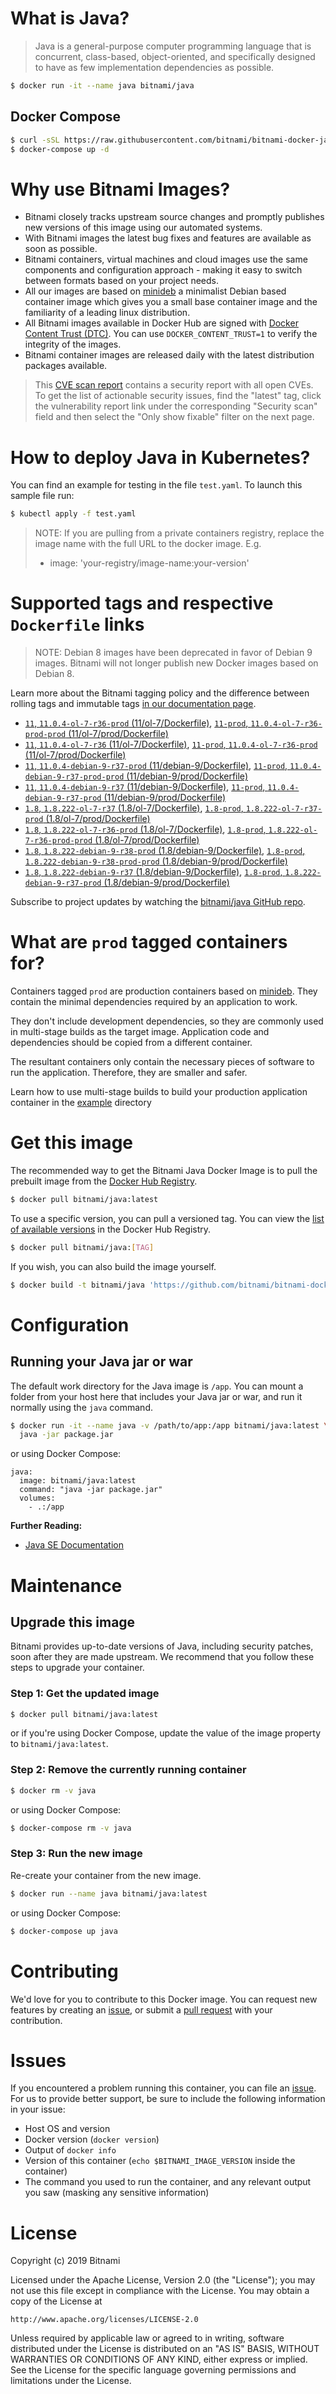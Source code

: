 # What is Java?

> Java is a general-purpose computer programming language that is concurrent, class-based, object-oriented, and specifically designed to have as few implementation dependencies as possible.

```bash
$ docker run -it --name java bitnami/java
```

## Docker Compose

```bash
$ curl -sSL https://raw.githubusercontent.com/bitnami/bitnami-docker-java/master/docker-compose.yml > docker-compose.yml
$ docker-compose up -d
```

# Why use Bitnami Images?

* Bitnami closely tracks upstream source changes and promptly publishes new versions of this image using our automated systems.
* With Bitnami images the latest bug fixes and features are available as soon as possible.
* Bitnami containers, virtual machines and cloud images use the same components and configuration approach - making it easy to switch between formats based on your project needs.
* All our images are based on [minideb](https://github.com/bitnami/minideb) a minimalist Debian based container image which gives you a small base container image and the familiarity of a leading linux distribution.
* All Bitnami images available in Docker Hub are signed with [Docker Content Trust (DTC)](https://docs.docker.com/engine/security/trust/content_trust/). You can use `DOCKER_CONTENT_TRUST=1` to verify the integrity of the images.
* Bitnami container images are released daily with the latest distribution packages available.


> This [CVE scan report](https://quay.io/repository/bitnami/java?tab=tags) contains a security report with all open CVEs. To get the list of actionable security issues, find the "latest" tag, click the vulnerability report link under the corresponding "Security scan" field and then select the "Only show fixable" filter on the next page.

# How to deploy Java in Kubernetes?

You can find an example for testing in the file `test.yaml`. To launch this sample file run:

```bash
$ kubectl apply -f test.yaml
```

> NOTE: If you are pulling from a private containers registry, replace the image name with the full URL to the docker image. E.g.
>
> - image: 'your-registry/image-name:your-version'

# Supported tags and respective `Dockerfile` links

> NOTE: Debian 8 images have been deprecated in favor of Debian 9 images. Bitnami will not longer publish new Docker images based on Debian 8.

Learn more about the Bitnami tagging policy and the difference between rolling tags and immutable tags [in our documentation page](https://docs.bitnami.com/containers/how-to/understand-rolling-tags-containers/).


- [`11`, `11.0.4-ol-7-r36-prod` (11/ol-7/Dockerfile)](https://github.com/bitnami/bitnami-docker-java/blob/11.0.4-ol-7-r36-prod/11/ol-7/Dockerfile), [`11-prod`, `11.0.4-ol-7-r36-prod-prod` (11/ol-7/prod/Dockerfile)](https://github.com/bitnami/bitnami-docker-java/blob/11.0.4-ol-7-r36-prod/11/ol-7/prod/Dockerfile)
- [`11`, `11.0.4-ol-7-r36` (11/ol-7/Dockerfile)](https://github.com/bitnami/bitnami-docker-java/blob/11.0.4-ol-7-r36/11/ol-7/Dockerfile), [`11-prod`, `11.0.4-ol-7-r36-prod` (11/ol-7/prod/Dockerfile)](https://github.com/bitnami/bitnami-docker-java/blob/11.0.4-ol-7-r36/11/ol-7/prod/Dockerfile)
- [`11`, `11.0.4-debian-9-r37-prod` (11/debian-9/Dockerfile)](https://github.com/bitnami/bitnami-docker-java/blob/11.0.4-debian-9-r37-prod/11/debian-9/Dockerfile), [`11-prod`, `11.0.4-debian-9-r37-prod-prod` (11/debian-9/prod/Dockerfile)](https://github.com/bitnami/bitnami-docker-java/blob/11.0.4-debian-9-r37-prod/11/debian-9/prod/Dockerfile)
- [`11`, `11.0.4-debian-9-r37` (11/debian-9/Dockerfile)](https://github.com/bitnami/bitnami-docker-java/blob/11.0.4-debian-9-r37/11/debian-9/Dockerfile), [`11-prod`, `11.0.4-debian-9-r37-prod` (11/debian-9/prod/Dockerfile)](https://github.com/bitnami/bitnami-docker-java/blob/11.0.4-debian-9-r37/11/debian-9/prod/Dockerfile)
- [`1.8`, `1.8.222-ol-7-r37` (1.8/ol-7/Dockerfile)](https://github.com/bitnami/bitnami-docker-java/blob/1.8.222-ol-7-r37/1.8/ol-7/Dockerfile), [`1.8-prod`, `1.8.222-ol-7-r37-prod` (1.8/ol-7/prod/Dockerfile)](https://github.com/bitnami/bitnami-docker-java/blob/1.8.222-ol-7-r37/1.8/ol-7/prod/Dockerfile)
- [`1.8`, `1.8.222-ol-7-r36-prod` (1.8/ol-7/Dockerfile)](https://github.com/bitnami/bitnami-docker-java/blob/1.8.222-ol-7-r36-prod/1.8/ol-7/Dockerfile), [`1.8-prod`, `1.8.222-ol-7-r36-prod-prod` (1.8/ol-7/prod/Dockerfile)](https://github.com/bitnami/bitnami-docker-java/blob/1.8.222-ol-7-r36-prod/1.8/ol-7/prod/Dockerfile)
- [`1.8`, `1.8.222-debian-9-r38-prod` (1.8/debian-9/Dockerfile)](https://github.com/bitnami/bitnami-docker-java/blob/1.8.222-debian-9-r38-prod/1.8/debian-9/Dockerfile), [`1.8-prod`, `1.8.222-debian-9-r38-prod-prod` (1.8/debian-9/prod/Dockerfile)](https://github.com/bitnami/bitnami-docker-java/blob/1.8.222-debian-9-r38-prod/1.8/debian-9/prod/Dockerfile)
- [`1.8`, `1.8.222-debian-9-r37` (1.8/debian-9/Dockerfile)](https://github.com/bitnami/bitnami-docker-java/blob/1.8.222-debian-9-r37/1.8/debian-9/Dockerfile), [`1.8-prod`, `1.8.222-debian-9-r37-prod` (1.8/debian-9/prod/Dockerfile)](https://github.com/bitnami/bitnami-docker-java/blob/1.8.222-debian-9-r37/1.8/debian-9/prod/Dockerfile)

Subscribe to project updates by watching the [bitnami/java GitHub repo](https://github.com/bitnami/bitnami-docker-java).

# What are `prod` tagged containers for?

Containers tagged `prod` are production containers based on [minideb](https://github.com/bitnami/minideb). They contain the minimal dependencies required by an application to work.

They don't include development dependencies, so they are commonly used in multi-stage builds as the target image. Application code and dependencies should be copied from a different container.

The resultant containers only contain the necessary pieces of software to run the application. Therefore, they are smaller and safer.

Learn how to use multi-stage builds to build your production application container in the [example](/example) directory

# Get this image

The recommended way to get the Bitnami Java Docker Image is to pull the prebuilt image from the [Docker Hub Registry](https://hub.docker.com/r/bitnami/java).

```bash
$ docker pull bitnami/java:latest
```

To use a specific version, you can pull a versioned tag. You can view the [list of available versions](https://hub.docker.com/r/bitnami/java/tags/) in the Docker Hub Registry.

```bash
$ docker pull bitnami/java:[TAG]
```

If you wish, you can also build the image yourself.

```bash
$ docker build -t bitnami/java 'https://github.com/bitnami/bitnami-docker-java.git#master:1.8/debian-9'
```

# Configuration

## Running your Java jar or war

The default work directory for the Java image is `/app`. You can mount a folder from your host here that includes your Java jar or war, and run it normally using the `java` command.

```bash
$ docker run -it --name java -v /path/to/app:/app bitnami/java:latest \
  java -jar package.jar
```

or using Docker Compose:

```
java:
  image: bitnami/java:latest
  command: "java -jar package.jar"
  volumes:
    - .:/app
```

**Further Reading:**

  - [Java SE Documentation](https://docs.oracle.com/javase/8/docs/api/)

# Maintenance

## Upgrade this image

Bitnami provides up-to-date versions of Java, including security patches, soon after they are made upstream. We recommend that you follow these steps to upgrade your container.

### Step 1: Get the updated image

```bash
$ docker pull bitnami/java:latest
```

or if you're using Docker Compose, update the value of the image property to `bitnami/java:latest`.

### Step 2: Remove the currently running container

```bash
$ docker rm -v java
```

or using Docker Compose:

```bash
$ docker-compose rm -v java
```

### Step 3: Run the new image

Re-create your container from the new image.

```bash
$ docker run --name java bitnami/java:latest
```

or using Docker Compose:

```bash
$ docker-compose up java
```

# Contributing

We'd love for you to contribute to this Docker image. You can request new features by creating an [issue](https://github.com/bitnami/bitnami-docker-java/issues), or submit a [pull request](https://github.com/bitnami/bitnami-docker-java/pulls) with your contribution.

# Issues

If you encountered a problem running this container, you can file an [issue](https://github.com/bitnami/bitnami-docker-java/issues). For us to provide better support, be sure to include the following information in your issue:

- Host OS and version
- Docker version (`docker version`)
- Output of `docker info`
- Version of this container (`echo $BITNAMI_IMAGE_VERSION` inside the container)
- The command you used to run the container, and any relevant output you saw (masking any sensitive
information)

# License

Copyright (c) 2019 Bitnami

Licensed under the Apache License, Version 2.0 (the "License");
you may not use this file except in compliance with the License.
You may obtain a copy of the License at

    http://www.apache.org/licenses/LICENSE-2.0

Unless required by applicable law or agreed to in writing, software
distributed under the License is distributed on an "AS IS" BASIS,
WITHOUT WARRANTIES OR CONDITIONS OF ANY KIND, either express or implied.
See the License for the specific language governing permissions and
limitations under the License.
